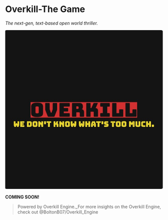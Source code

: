 # Overkill-The Game
_*The next-gen, text-based open world thriller.*_

![Overkill: We don't know what's too much](https://github.com/BoltonB07/Overkill-The-Game/blob/master/OK%20Logo%202.jpg)

**COMING SOON!**

>Powered by Overkill Engine._For more insights on the Overkill Engine, check out @BoltonB07/Overkill_Engine
